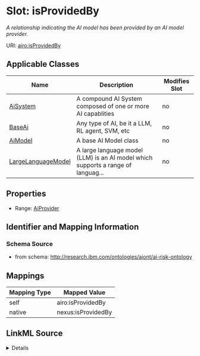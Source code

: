 

# Slot: isProvidedBy


_A relationship indicating the AI model has been provided by an AI model provider._





URI: [airo:isProvidedBy](https://w3id.org/airo#isProvidedBy)



<!-- no inheritance hierarchy -->





## Applicable Classes

| Name | Description | Modifies Slot |
| --- | --- | --- |
| [AiSystem](AiSystem.md) | A compound AI System composed of one or more AI capablities |  no  |
| [BaseAi](BaseAi.md) | Any type of AI, be it a LLM, RL agent, SVM, etc |  no  |
| [AiModel](AiModel.md) | A base AI Model class |  no  |
| [LargeLanguageModel](LargeLanguageModel.md) | A large language model (LLM) is an AI model which supports a range of languag... |  no  |







## Properties

* Range: [AiProvider](AiProvider.md)





## Identifier and Mapping Information







### Schema Source


* from schema: http://research.ibm.com/ontologies/aiont/ai-risk-ontology




## Mappings

| Mapping Type | Mapped Value |
| ---  | ---  |
| self | airo:isProvidedBy |
| native | nexus:isProvidedBy |




## LinkML Source

<details>
```yaml
name: isProvidedBy
description: A relationship indicating the AI model has been provided by an AI model
  provider.
from_schema: http://research.ibm.com/ontologies/aiont/ai-risk-ontology
rank: 1000
slot_uri: airo:isProvidedBy
alias: isProvidedBy
domain_of:
- BaseAi
range: AiProvider

```
</details>